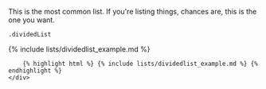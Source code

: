 <div class="line-gutters">
	<div class="unit size1of3">
		<p>This is the most common list. If you're listing things, chances are, this is the one you want.</p>
		<p><code>.dividedList</code></p>
	</div>
	<div class="lastUnit">
		{% include lists/dividedlist_example.md %}

		{% highlight html %} {% include lists/dividedlist_example.md %} {% endhighlight %}
	</div>
</div>